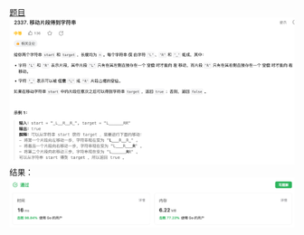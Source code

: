 [题目](https://leetcode.cn/problems/time-needed-to-rearrange-a-binary-string/description/)
![pic](img.png)
结果：
![pic](result.png)